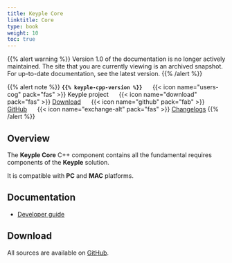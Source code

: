 ```yaml
---
title: Keyple Core
linktitle: Core
type: book
weight: 10
toc: true
---
```

{{% alert warning %}}
Version 1.0 of the documentation is no longer actively maintained. The site that you are currently viewing is an archived snapshot. For up-to-date documentation, see the latest version.
{{% /alert %}}

{{% alert note %}}
**`{{% keyple-cpp-version %}}`**
&nbsp;&nbsp;&nbsp;&nbsp;&nbsp;{{< icon name="users-cog" pack="fas" >}}
Keyple project
&nbsp;&nbsp;&nbsp;&nbsp;&nbsp;{{< icon name="download" pack="fas" >}}
[Download](#download)
&nbsp;&nbsp;&nbsp;&nbsp;&nbsp;{{< icon name="github" pack="fab" >}}
[GitHub](https://github.com/eclipse/keyple-cpp/tree/master/component/keyple-core)
&nbsp;&nbsp;&nbsp;&nbsp;&nbsp;{{< icon name="exchange-alt" pack="fas" >}}
[Changelogs](https://github.com/eclipse/keyple-cpp/releases/)
{{% /alert %}}

## Overview

The **Keyple Core** C++ component contains all the fundamental requires components of the **Keyple** solution.

It is compatible with **PC** and **MAC** platforms.

## Documentation

<ul>
    <li><a href="../../../docs-1.0/developer-guide/standalone-application">Developer guide</a></li>
</ul>

## Download

All sources are available on [GitHub](https://github.com/eclipse/keyple-cpp/).